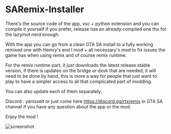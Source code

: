 # SARemix-Installer
There's the source code of the app, vsc + python extension and you can compile it yourself if you prefer, release has an already compiled one tho for the lazy/not nerd enough.

With the app you can go from a clean GTA SA install to a fully working remixed one with Hemry's and I mod + all necessary's mod to fix issues the game has when using remix and of course remix runtime.

For the remix runtime part, it just downloads the latest release stable version, if there is updates on the bridge or dxvk that are needed, it will need to be done by hand, this is more a way for people that just want to play to have a simpler access to all that complicated part of modding.

You can also update each of them separately.

Discord : yanisselt  or just come here https://discord.gg/rtxremix in GTA SA channel if you have any question about the app or the mod.

Enjoy the mod !

![screenshot](https://github.com/user-attachments/assets/b3adf851-30ef-406c-bdbb-36e53d9c60fc)
